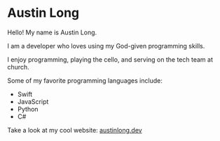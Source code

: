 # Austin Long
Hello! My name is Austin Long.

I am a developer who loves using my God-given programming skills.

I enjoy programming, playing the cello, and serving on the tech team at church.

Some of my favorite programming languages include:
* Swift
* JavaScript
* Python
* C#

Take a look at my cool website: [austinlong.dev](https://austinlong.dev/)
